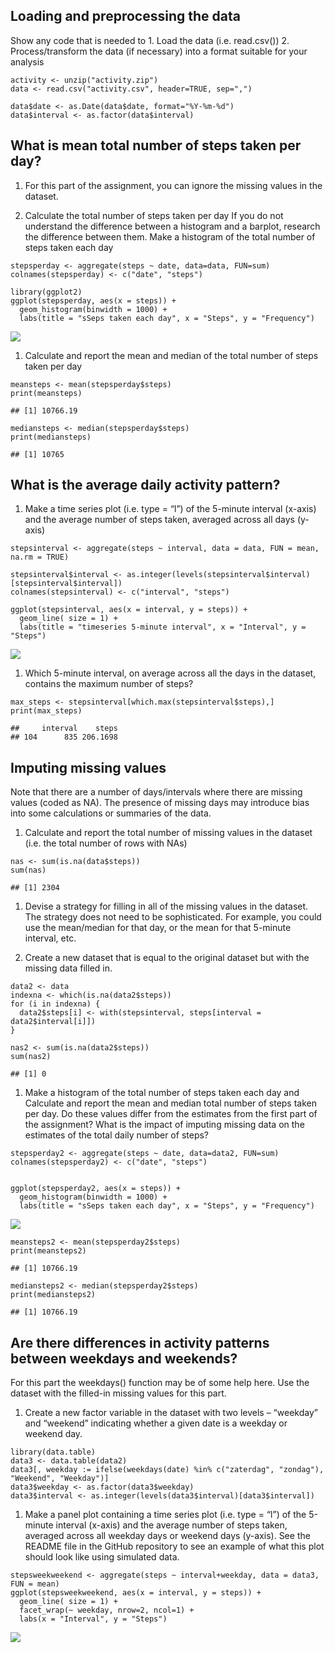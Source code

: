 Loading and preprocessing the data
----------------------------------

Show any code that is needed to 1. Load the data (i.e. read.csv()) 2.
Process/transform the data (if necessary) into a format suitable for
your analysis

    activity <- unzip("activity.zip")
    data <- read.csv("activity.csv", header=TRUE, sep=",")

    data$date <- as.Date(data$date, format="%Y-%m-%d")
    data$interval <- as.factor(data$interval)

What is mean total number of steps taken per day?
-------------------------------------------------

1.  For this part of the assignment, you can ignore the missing values
    in the dataset.

2.  Calculate the total number of steps taken per day If you do not
    understand the difference between a histogram and a barplot,
    research the difference between them. Make a histogram of the total
    number of steps taken each day

<!-- -->

    stepsperday <- aggregate(steps ~ date, data=data, FUN=sum)
    colnames(stepsperday) <- c("date", "steps")

    library(ggplot2)
    ggplot(stepsperday, aes(x = steps)) + 
      geom_histogram(binwidth = 1000) + 
      labs(title = "sSeps taken each day", x = "Steps", y = "Frequency")

![](PA1_template_files/figure-markdown_strict/2(echo=TRUE)-1.png)

1.  Calculate and report the mean and median of the total number of
    steps taken per day

<!-- -->

    meansteps <- mean(stepsperday$steps)
    print(meansteps)

    ## [1] 10766.19

    mediansteps <- median(stepsperday$steps)
    print(mediansteps)

    ## [1] 10765

What is the average daily activity pattern?
-------------------------------------------

1.  Make a time series plot (i.e. type = “l”) of the 5-minute interval
    (x-axis) and the average number of steps taken, averaged across all
    days (y-axis)

<!-- -->

    stepsinterval <- aggregate(steps ~ interval, data = data, FUN = mean, na.rm = TRUE)

    stepsinterval$interval <- as.integer(levels(stepsinterval$interval)[stepsinterval$interval])
    colnames(stepsinterval) <- c("interval", "steps")

    ggplot(stepsinterval, aes(x = interval, y = steps)) + 
      geom_line( size = 1) + 
      labs(title = "timeseries 5-minute interval", x = "Interval", y = "Steps")

![](PA1_template_files/figure-markdown_strict/4(echo=TRUE)-1.png)

1.  Which 5-minute interval, on average across all the days in the
    dataset, contains the maximum number of steps?

<!-- -->

    max_steps <- stepsinterval[which.max(stepsinterval$steps),]
    print(max_steps)

    ##     interval    steps
    ## 104      835 206.1698

Imputing missing values
-----------------------

Note that there are a number of days/intervals where there are missing
values (coded as NA). The presence of missing days may introduce bias
into some calculations or summaries of the data.

1.  Calculate and report the total number of missing values in the
    dataset (i.e. the total number of rows with NAs)

<!-- -->

    nas <- sum(is.na(data$steps))
    sum(nas)

    ## [1] 2304

1.  Devise a strategy for filling in all of the missing values in the
    dataset. The strategy does not need to be sophisticated. For
    example, you could use the mean/median for that day, or the mean for
    that 5-minute interval, etc.

2.  Create a new dataset that is equal to the original dataset but with
    the missing data filled in.

<!-- -->

    data2 <- data
    indexna <- which(is.na(data2$steps))
    for (i in indexna) {
      data2$steps[i] <- with(stepsinterval, steps[interval = data2$interval[i]])
    }
      
    nas2 <- sum(is.na(data2$steps))
    sum(nas2)

    ## [1] 0

1.  Make a histogram of the total number of steps taken each day and
    Calculate and report the mean and median total number of steps taken
    per day. Do these values differ from the estimates from the first
    part of the assignment? What is the impact of imputing missing data
    on the estimates of the total daily number of steps?

<!-- -->

    stepsperday2 <- aggregate(steps ~ date, data=data2, FUN=sum)
    colnames(stepsperday2) <- c("date", "steps")
      

    ggplot(stepsperday2, aes(x = steps)) + 
      geom_histogram(binwidth = 1000) + 
      labs(title = "sSeps taken each day", x = "Steps", y = "Frequency")

![](PA1_template_files/figure-markdown_strict/8(echo=TRUE)-1.png)

    meansteps2 <- mean(stepsperday2$steps)
    print(meansteps2)

    ## [1] 10766.19

    mediansteps2 <- median(stepsperday2$steps)
    print(mediansteps2)

    ## [1] 10766.19

Are there differences in activity patterns between weekdays and weekends?
-------------------------------------------------------------------------

For this part the weekdays() function may be of some help here. Use the
dataset with the filled-in missing values for this part.

1.  Create a new factor variable in the dataset with two levels –
    “weekday” and “weekend” indicating whether a given date is a weekday
    or weekend day.

<!-- -->

    library(data.table)
    data3 <- data.table(data2)
    data3[, weekday := ifelse(weekdays(date) %in% c("zaterdag", "zondag"), "Weekend", "Weekday")]
    data3$weekday <- as.factor(data3$weekday)
    data3$interval <- as.integer(levels(data3$interval)[data3$interval])

1.  Make a panel plot containing a time series plot (i.e. type = “l”) of
    the 5-minute interval (x-axis) and the average number of steps
    taken, averaged across all weekday days or weekend days (y-axis).
    See the README file in the GitHub repository to see an example of
    what this plot should look like using simulated data.

<!-- -->

    stepsweekweekend <- aggregate(steps ~ interval+weekday, data = data3, FUN = mean)
    ggplot(stepsweekweekend, aes(x = interval, y = steps)) + 
      geom_line( size = 1) + 
      facet_wrap(~ weekday, nrow=2, ncol=1) + 
      labs(x = "Interval", y = "Steps")

![](PA1_template_files/figure-markdown_strict/10(echo=TRUE)-1.png)
